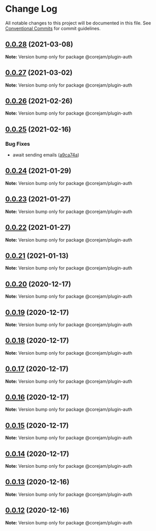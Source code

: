 # Change Log

All notable changes to this project will be documented in this file.
See [Conventional Commits](https://conventionalcommits.org) for commit guidelines.

## [0.0.28](https://github.com/Corejam/Corejam/compare/@corejam/plugin-auth@0.0.27...@corejam/plugin-auth@0.0.28) (2021-03-08)

**Note:** Version bump only for package @corejam/plugin-auth





## [0.0.27](https://github.com/Corejam/Corejam/compare/@corejam/plugin-auth@0.0.26...@corejam/plugin-auth@0.0.27) (2021-03-02)

**Note:** Version bump only for package @corejam/plugin-auth





## [0.0.26](https://github.com/Corejam/Corejam/compare/@corejam/plugin-auth@0.0.25...@corejam/plugin-auth@0.0.26) (2021-02-26)

**Note:** Version bump only for package @corejam/plugin-auth





## [0.0.25](https://github.com/Corejam/Corejam/compare/@corejam/plugin-auth@0.0.24...@corejam/plugin-auth@0.0.25) (2021-02-16)


### Bug Fixes

* await sending emails ([a9ca74a](https://github.com/Corejam/Corejam/commit/a9ca74ac5723caf7864d4b0b15ffd423ad3eabe2))





## [0.0.24](https://github.com/Corejam/Corejam/compare/@corejam/plugin-auth@0.0.23...@corejam/plugin-auth@0.0.24) (2021-01-29)

**Note:** Version bump only for package @corejam/plugin-auth





## [0.0.23](https://github.com/Corejam/Corejam/compare/@corejam/plugin-auth@0.0.22...@corejam/plugin-auth@0.0.23) (2021-01-27)

**Note:** Version bump only for package @corejam/plugin-auth





## [0.0.22](https://github.com/Corejam/Corejam/compare/@corejam/plugin-auth@0.0.21...@corejam/plugin-auth@0.0.22) (2021-01-27)

**Note:** Version bump only for package @corejam/plugin-auth





## [0.0.21](https://github.com/Corejam/Corejam/compare/@corejam/plugin-auth@0.0.20...@corejam/plugin-auth@0.0.21) (2021-01-13)

**Note:** Version bump only for package @corejam/plugin-auth





## [0.0.20](https://github.com/Corejam/Corejam/compare/@corejam/plugin-auth@0.0.19...@corejam/plugin-auth@0.0.20) (2020-12-17)

**Note:** Version bump only for package @corejam/plugin-auth





## [0.0.19](https://github.com/Corejam/Corejam/compare/@corejam/plugin-auth@0.0.14...@corejam/plugin-auth@0.0.19) (2020-12-17)

**Note:** Version bump only for package @corejam/plugin-auth





## [0.0.18](https://github.com/Corejam/Corejam/compare/@corejam/plugin-auth@0.0.17...@corejam/plugin-auth@0.0.18) (2020-12-17)

**Note:** Version bump only for package @corejam/plugin-auth





## [0.0.17](https://github.com/Corejam/Corejam/compare/@corejam/plugin-auth@0.0.16...@corejam/plugin-auth@0.0.17) (2020-12-17)

**Note:** Version bump only for package @corejam/plugin-auth





## [0.0.16](https://github.com/Corejam/Corejam/compare/@corejam/plugin-auth@0.0.15...@corejam/plugin-auth@0.0.16) (2020-12-17)

**Note:** Version bump only for package @corejam/plugin-auth





## [0.0.15](https://github.com/Corejam/Corejam/compare/@corejam/plugin-auth@0.0.14...@corejam/plugin-auth@0.0.15) (2020-12-17)

**Note:** Version bump only for package @corejam/plugin-auth





## [0.0.14](https://github.com/Corejam/Corejam/compare/@corejam/plugin-auth@0.0.11...@corejam/plugin-auth@0.0.14) (2020-12-17)

**Note:** Version bump only for package @corejam/plugin-auth





## [0.0.13](https://github.com/Corejam/Corejam/compare/@corejam/plugin-auth@0.0.11...@corejam/plugin-auth@0.0.13) (2020-12-16)

**Note:** Version bump only for package @corejam/plugin-auth





## [0.0.12](https://github.com/Corejam/Corejam/compare/@corejam/plugin-auth@0.0.11...@corejam/plugin-auth@0.0.12) (2020-12-16)

**Note:** Version bump only for package @corejam/plugin-auth
